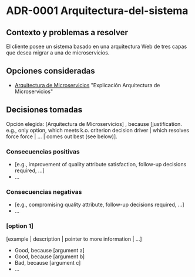 # ADR-0001 Arquitectura-del-sistema

## Contexto y problemas a resolver

El cliente posee un sistema basado en una arquitectura Web de tres capas que desea migrar a una de microservicios.

## Opciones consideradas

* [Arquitectura de Microservicios](https://docs.microsoft.com/es-es/azure/architecture/guide/architecture-styles/microservices) "Explicación Arquitectura de Microservicios"

## Decisiones tomadas

Opción elegida: [Arquitectura de Microservicios] , because [justification. e.g., only option, which meets k.o. criterion decision driver | which resolves force force | … | comes out best (see below)].


### Consecuencias positivas <!-- optional -->

* [e.g., improvement of quality attribute satisfaction, follow-up decisions required, …]
* …

### Consecuencias negativas <!-- optional -->

* [e.g., compromising quality attribute, follow-up decisions required, …]
* …

### [option 1]

[example | description | pointer to more information | …] <!-- optional -->

* Good, because [argument a]
* Good, because [argument b]
* Bad, because [argument c]
* … <!-- numbers of pros and cons can vary -->


